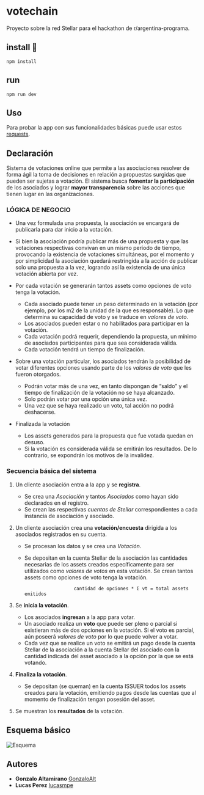 # votechain
Proyecto sobre la red Stellar para el hackathon de r/argentina-programa.
## install 🔧
``` npm install ```

## run
``` npm run dev ```
## Uso
Para probar la app con sus funcionalidades básicas puede usar estos [requests](https://www.getpostman.com/collections/26a9902f313e7e486e86).

## Declaración

Sistema de votaciones online que permite a las asociaciones resolver de forma ágil la toma de decisiones en relación a propuestas surgidas que pueden ser sujetas a votación. El sistema busca **fomentar la participación** de los asociados y lograr **mayor transparencia** sobre las acciones que tienen lugar en las organizaciones.

### LÓGICA DE NEGOCIO

- Una vez formulada una propuesta, la asociación se encargará de publicarla para dar inicio a la votación.

- Si bien la asociación podría publicar más de una propuesta y que las votaciones respectivas convivan en un mismo período de tiempo, provocando la existencia de votaciones simultáneas, por el momento y por simplicidad la asociación quedará restringida a la acción de publicar solo una propuesta a la vez, logrando así la existencia de una única votación abierta por vez.

- Por cada votación se generarán tantos assets como opciones de voto tenga la votación.
     - Cada asociado puede tener un peso determinado en la votación  (por ejemplo, por los m2 de la unidad de la que es responsable). Lo que determina su capacidad de voto y se traduce en *valores de voto*.
     - Los asociados pueden estar o no habilitados para participar en la votación.
     - Cada votación podrá requerir, dependiendo la propuesta, un mínimo de asociados participantes para que sea considerada válida.
     - Cada votación tendrá un tiempo de finalización.

- Sobre una votación particular, los asociados tendrán la posibilidad de votar diferentes opciones usando parte de los *valores de voto* que les fueron otorgados.
     - Podrán votar más de una vez, en tanto dispongan de “saldo” y el  tiempo de finalización de la votación no se haya alcanzado.
     - Solo podrán votar por una opción una única vez.
     - Una vez que se haya realizado un voto, tal acción no podrá deshacerse.

- Finalizada la votación
     - Los assets generados para la propuesta que fue votada quedan en desuso.
     - Si la votación es considerada válida se emitirán los resultados. De lo contrario, se expondrán los motivos de la invalidez.


### Secuencia básica del sistema

1. Un cliente asociación entra a la app y se **registra**.
    - Se crea una *Asociación* y tantos *Asociados* como hayan sido declarados en el registro.
    - Se crean las respectivas *cuentas de Stellar* correspondientes a cada instancia de asociación y asociado.

2. Un cliente asociación crea una **votación/encuesta** dirigida a los asociados registrados en su cuenta.
    - Se procesan los datos y se crea una *Votación*.
    - Se depositan en la cuenta Stellar de la asociación las cantidades necesarias de los assets creados específicamente para ser utilizados como *valores de votos* en esta votación. Se crean tantos assets como opciones de voto tenga la votación.

                            cantidad de opciones * Σ vt = total assets emitidos 

3. Se **inicia la votación**.
    - Los asociados **ingresan** a la app para votar.
    - Un asociado realiza un **voto** que puede ser pleno o parcial si existieran más de dos opciones en la votación. Si el voto es parcial, aún poseerá *valores de voto* por lo que puede volver a votar.
    - Cada vez que se realice un voto se emitirá un pago desde la cuenta Stellar de la asociación a la cuenta Stellar del asociado con la cantidad indicada del asset asociado a la opción por la que se está votando.

4. **Finaliza la votación**.
    - Se depositan (se queman) en la cuenta ISSUER todos los assets creados para la votación, emitiendo pagos desde las cuentas que al momento de finalización tengan posesión del asset.

5. Se muestran los **resultados** de la votación.







## Esquema básico

![Esquema](./doc/secuencia-asociacion.png "Secuencia básica")


## Autores

- **Gonzalo Altamirano** [GonzaloAlt](https://github.com/GonzaloAlt)
- **Lucas Perez** [lucasmpe](https://github.com/lucasmpe)
